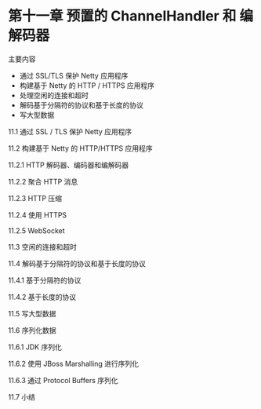 # 第十一章 预置的 ChannelHandler 和 编解码器

主要内容

- 通过 SSL/TLS 保护 Netty 应用程序
- 构建基于 Netty 的 HTTP / HTTPS 应用程序
- 处理空闲的连接和超时
- 解码基于分隔符的协议和基于长度的协议
- 写大型数据

11.1 通过 SSL / TLS 保护 Netty 应用程序

11.2 构建基于 Netty 的 HTTP/HTTPS 应用程序

11.2.1 HTTP 解码器、编码器和编解码器

11.2.2 聚合 HTTP 消息

11.2.3 HTTP 压缩

11.2.4 使用 HTTPS

11.2.5 WebSocket

11.3 空闲的连接和超时

11.4 解码基于分隔符的协议和基于长度的协议

11.4.1 基于分隔符的协议

11.4.2 基于长度的协议

11.5 写大型数据

11.6 序列化数据

11.6.1 JDK 序列化

11.6.2 使用 JBoss Marshalling 进行序列化

11.6.3 通过 Protocol Buffers 序列化

11.7 小结